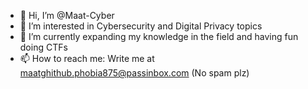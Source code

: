 - 👋 Hi, I’m @Maat-Cyber
- 👀 I’m interested in Cybersecurity and Digital Privacy topics
- 🌱 I’m currently expanding my knowledge in the field and having fun doing CTFs
- 📫 How to reach me: Write me at maatghithub.phobia875@passinbox.com (No spam plz)


